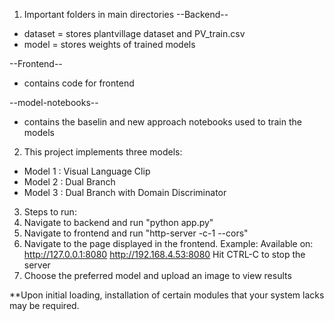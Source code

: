 1. Important folders in main directories
--Backend--
- dataset = stores plantvillage dataset and PV_train.csv
- model = stores weights of trained models

--Frontend--
- contains code for frontend

--model-notebooks--
- contains the baselin and new approach notebooks used to train the models


2. This project implements three models:
- Model 1 : Visual Language Clip
- Model 2 : Dual Branch
- Model 3 : Dual Branch with Domain Discriminator

3. Steps to run:
1. Navigate to backend and run "python app.py"
2. Navigate to frontend and run "http-server -c-1 --cors"
3. Navigate to the page displayed in the frontend. Example:
        Available on:
        http://127.0.0.1:8080
        http://192.168.4.53:8080
        Hit CTRL-C to stop the server
4. Choose the preferred model and upload an image to view results 

**Upon initial loading, installation of certain modules that your system lacks may be required.